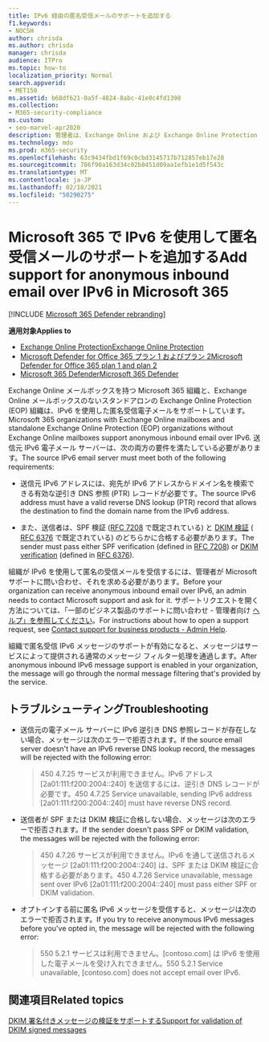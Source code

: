 ```yaml
---
title: IPv6 経由の匿名受信メールのサポートを追加する
f1.keywords:
- NOCSH
author: chrisda
ms.author: chrisda
manager: chrisda
audience: ITPro
ms.topic: how-to
localization_priority: Normal
search.appverid:
- MET150
ms.assetid: b68df621-0a5f-4824-8abc-41e0c4fd1398
ms.collection:
- M365-security-compliance
ms.custom:
- seo-marvel-apr2020
description: 管理者は、Exchange Online および Exchange Online Protection で IPv6 ソースからの匿名受信電子メールのサポートを構成する方法について学習できます。
ms.technology: mdo
ms.prod: m365-security
ms.openlocfilehash: 63c9434fbd1f69c0cbd3145717b712857eb17e28
ms.sourcegitcommit: 786f90a163d34c02b8451d09aa1efb1e1d5f543c
ms.translationtype: MT
ms.contentlocale: ja-JP
ms.lasthandoff: 02/18/2021
ms.locfileid: "50290275"
---
```

# <a name="add-support-for-anonymous-inbound-email-over-ipv6-in-microsoft-365"></a><span data-ttu-id="c3a37-103">Microsoft 365 で IPv6 を使用して匿名受信メールのサポートを追加する</span><span class="sxs-lookup"><span data-stu-id="c3a37-103">Add support for anonymous inbound email over IPv6 in Microsoft 365</span></span>

[!INCLUDE [Microsoft 365 Defender rebranding](../includes/microsoft-defender-for-office.md)]

<span data-ttu-id="c3a37-104">**適用対象**</span><span class="sxs-lookup"><span data-stu-id="c3a37-104">**Applies to**</span></span>
- [<span data-ttu-id="c3a37-105">Exchange Online Protection</span><span class="sxs-lookup"><span data-stu-id="c3a37-105">Exchange Online Protection</span></span>](exchange-online-protection-overview.md)
- [<span data-ttu-id="c3a37-106">Microsoft Defender for Office 365 プラン 1 およびプラン 2</span><span class="sxs-lookup"><span data-stu-id="c3a37-106">Microsoft Defender for Office 365 plan 1 and plan 2</span></span>](office-365-atp.md)
- [<span data-ttu-id="c3a37-107">Microsoft 365 Defender</span><span class="sxs-lookup"><span data-stu-id="c3a37-107">Microsoft 365 Defender</span></span>](../mtp/microsoft-threat-protection.md)

<span data-ttu-id="c3a37-108">Exchange Online メールボックスを持つ Microsoft 365 組織と、Exchange Online メールボックスのないスタンドアロンの Exchange Online Protection (EOP) 組織は、IPv6 を使用した匿名受信電子メールをサポートしています。</span><span class="sxs-lookup"><span data-stu-id="c3a37-108">Microsoft 365 organizations with Exchange Online mailboxes and standalone Exchange Online Protection (EOP) organizations without Exchange Online mailboxes support anonymous inbound email over IPv6.</span></span> <span data-ttu-id="c3a37-109">送信元 IPv6 電子メール サーバーは、次の両方の要件を満たしている必要があります。</span><span class="sxs-lookup"><span data-stu-id="c3a37-109">The source IPv6 email server must meet both of the following requirements:</span></span>

- <span data-ttu-id="c3a37-110">送信元 IPv6 アドレスには、宛先が IPv6 アドレスからドメイン名を検索できる有効な逆引き DNS 参照 (PTR) レコードが必要です。</span><span class="sxs-lookup"><span data-stu-id="c3a37-110">The source IPv6 address must have a valid reverse DNS lookup (PTR) record that allows the destination to find the domain name from the IPv6 address.</span></span>

- <span data-ttu-id="c3a37-111">また、送信者は、SPF 検証 ([RFC 7208](https://tools.ietf.org/html/rfc7208) で既定されている) と [DKIM 検証](http://dkim.org/) ( [RFC 6376](https://www.rfc-editor.org/rfc/rfc6376.txt) で既定されている) のどちらかに合格する必要があります。</span><span class="sxs-lookup"><span data-stu-id="c3a37-111">The sender must pass either SPF verification (defined in [RFC 7208](https://tools.ietf.org/html/rfc7208)) or [DKIM verification](http://dkim.org/) (defined in [RFC 6376](https://www.rfc-editor.org/rfc/rfc6376.txt)).</span></span>

<span data-ttu-id="c3a37-112">組織が IPv6 を使用して匿名の受信メールを受信するには、管理者が Microsoft サポートに問い合わせ、それを求める必要があります。</span><span class="sxs-lookup"><span data-stu-id="c3a37-112">Before your organization can receive anonymous inbound email over IPv6, an admin needs to contact Microsoft support and ask for it.</span></span> <span data-ttu-id="c3a37-113">サポートリクエストを開く方法については、「一部のビジネス製品のサポートに問い合わせ - 管理者向け [ヘルプ」を参照してください](../../admin/contact-support-for-business-products.md)。</span><span class="sxs-lookup"><span data-stu-id="c3a37-113">For instructions about how to open a support request, see [Contact support for business products - Admin Help](../../admin/contact-support-for-business-products.md).</span></span>

<span data-ttu-id="c3a37-114">組織で匿名受信 IPv6 メッセージのサポートが有効になると、メッセージはサービスによって提供される通常のメッセージ フィルター処理を通過します。</span><span class="sxs-lookup"><span data-stu-id="c3a37-114">After anonymous inbound IPv6 message support is enabled in your organization, the message will go through the normal message filtering that's provided by the service.</span></span>

## <a name="troubleshooting"></a><span data-ttu-id="c3a37-115">トラブルシューティング</span><span class="sxs-lookup"><span data-stu-id="c3a37-115">Troubleshooting</span></span>

- <span data-ttu-id="c3a37-116">送信元の電子メール サーバーに IPv6 逆引き DNS 参照レコードが存在しない場合、メッセージは次のエラーで拒否されます。</span><span class="sxs-lookup"><span data-stu-id="c3a37-116">If the source email server doesn't have an IPv6 reverse DNS lookup record, the messages will be rejected with the following error:</span></span>

  > <span data-ttu-id="c3a37-117">450 4.7.25 サービスが利用できません。IPv6 アドレス [2a01:111:f200:2004::240] を送信するには、逆引き DNS レコードが必要です。</span><span class="sxs-lookup"><span data-stu-id="c3a37-117">450 4.7.25 Service unavailable, sending IPv6 address [2a01:111:f200:2004::240] must have reverse DNS record.</span></span>

- <span data-ttu-id="c3a37-118">送信者が SPF または DKIM 検証に合格しない場合、メッセージは次のエラーで拒否されます。</span><span class="sxs-lookup"><span data-stu-id="c3a37-118">If the sender doesn't pass SPF or DKIM validation, the messages will be rejected with the following error:</span></span>

  > <span data-ttu-id="c3a37-119">450 4.7.26 サービスが利用できません。IPv6 を通して送信されるメッセージ [2a01:111:f200:2004::240] は、SPF または DKIM 検証に合格する必要があります。</span><span class="sxs-lookup"><span data-stu-id="c3a37-119">450 4.7.26 Service unavailable, message sent over IPv6 [2a01:111:f200:2004::240] must pass either SPF or DKIM validation.</span></span>

- <span data-ttu-id="c3a37-120">オプトインする前に匿名 IPv6 メッセージを受信すると、メッセージは次のエラーで拒否されます。</span><span class="sxs-lookup"><span data-stu-id="c3a37-120">If you try to receive anonymous IPv6 messages before you've opted in, the message will be rejected with the following error:</span></span>

  > <span data-ttu-id="c3a37-121">550 5.2.1 サービスは利用できません。[contoso.com] は IPv6 を使用した電子メールを受け入れできません。</span><span class="sxs-lookup"><span data-stu-id="c3a37-121">550 5.2.1 Service unavailable, [contoso.com] does not accept email over IPv6.</span></span>

## <a name="related-topics"></a><span data-ttu-id="c3a37-122">関連項目</span><span class="sxs-lookup"><span data-stu-id="c3a37-122">Related topics</span></span>

[<span data-ttu-id="c3a37-123">DKIM 署名付きメッセージの検証をサポートする</span><span class="sxs-lookup"><span data-stu-id="c3a37-123">Support for validation of DKIM signed messages</span></span>](support-for-validation-of-dkim-signed-messages.md)
